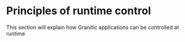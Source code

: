 # Principles of runtime control

This section will explain how Granitic applications can be controlled at runtime
